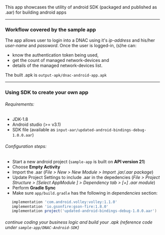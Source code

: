 This app showcases the utility of android SDK (packaged and published as .aar) for building android apps


---
### Workflow covered by the sample app
The app allows user to login into a DNAC using it's *ip-address* and his/her *user-name* and *password*. Once the user is logged-in, (s)he can:
  * know the authentication token being used,
  * get the count of managed network-devices and
  * details of the managed network-devices list.

The built .apk is `output-apk/dnac-android-app.apk`


---
### Using SDK to create your own app
###### Requirements:
  * JDK-1.8
  * Android studio (>= v3.1)
  * SDK file (available as `input-aar/updated-android-bindings-debug-1.0.0.aar`)

###### Configuration steps:
  * Start a new android project (`sample-app` is built on **API version 21**)
  * Choose **Empty Activity**
  * Import the .aar (*File > New > New Module >  Import .jar/.aar package*)
  * Update Project Settings to include .aar in the depedencies (*File > Project Structure > [Select AppModule ] > Dependency tab > [+] .aar module*)
  * Perform **Gradle Sync**
  * Make sure `app/build.gradle` has the following in *dependencies* section:
   ```gradle
      implementation 'com.android.volley:volley:1.1.0'
      implementation 'io.gsonfire:gson-fire:1.8.0'
      implementation project('updated-android-bindings-debug-1.0.0.aar')
  ```

###### *continue coding your business logic and build your .apk* (reference code under `sample-app/DNAC-Android-SDK`)

